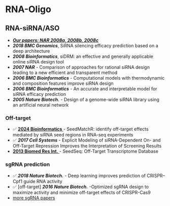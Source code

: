 # RNA-Oligo

## RNA-siRNA/ASO

* [_**Our papers: NAR 2008a, 2008b, 2008c**_](https://www.ncrnalab.org/publications/pub.html#ii-2-sirnashrna-targeting-rna)
* _**2018 BMC Genomics**_, SiRNA silencing efficacy prediction based on a deep architecture&#x20;
* _**2008 Bioinformatics**_, siDRM: an effective and generally applicable online siRNA design tool
* _**2007 NAR**_ - Comparison of approaches for rational siRNA design leading to a new efficient and transparent method
* _**2006 BMC Bioinformatics**_  - Computational models with thermodynamic and composition features improve siRNA design
* _**2006 BMC Bioinformatics**_ - An accurate and interpretable model for siRNA efficacy prediction
* _**2005 Nature Biotech.**_ - Design of a genome-wide siRNA library using an artificial neural network

### Off-target

* ✅ [**2024 Bioinformatics** ](https://academic.oup.com/bioinformatics/article/40/1/btae011/7513164)- SeedMatchR: identify off-target effects mediated by siRNA seed regions in RNA-seq experiments
* ✅ _**2017 Cell Systems**_ - Explicit Modeling of siRNA-Dependent On- and Off-Target Repression Improves the Interpretation of Screening Results
* [**2013 Biomed Res Int.** ](https://www.ncbi.nlm.nih.gov/pmc/articles/PMC3773410/) - SeedSeq: Off-Target Transcriptome Database

### **sgRNA prediction**

* ✅ _**2018 Nature Biotech.**_ - Deep learning improves prediction of CRISPR–Cpf1 guide RNA activity
* ✅ \[off-target] _**2016 Nature Biotech.**_ -Optimized sgRNA design to maximize activity and minimize off-target effects of CRISPR-Cas9
* [more sgRNA papers](https://portals.broadinstitute.org/gppx/crispick/public/faq)&#x20;
